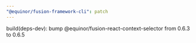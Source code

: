 ```yaml
---
"@equinor/fusion-framework-cli": patch
---
```


build(deps-dev): bump @equinor/fusion-react-context-selector from 0.6.3 to 0.6.5
